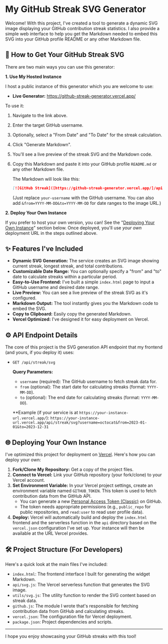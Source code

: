 # My GitHub Streak SVG Generator

Welcome! With this project, I've created a tool to generate a dynamic SVG image displaying your GitHub contribution streak statistics. I also provide a simple web interface to help you get the Markdown needed to embed this SVG into your GitHub profile README or any other Markdown file.

## 🚀 How to Get Your GitHub Streak SVG

There are two main ways you can use this generator:

**1. Use My Hosted Instance**

I host a public instance of this generator which you are welcome to use:

*   **Live Generator:** https://github-streak-generator.vercel.app/

To use it:
1.  Navigate to the link above.
2.  Enter the target GitHub username.
3.  Optionally, select a "From Date" and "To Date" for the streak calculation.
4.  Click "Generate Markdown".
5.  You'll see a live preview of the streak SVG and the Markdown code.
6.  Copy this Markdown and paste it into your GitHub profile `README.md` or any other Markdown file.

    The Markdown will look like this:
    ```markdown
    [![GitHub Streak]([https://github-streak-generator.vercel.app/]/api/streak/svg?username=your-username)(https://github.com/username)]
    ```
    (Just replace `your-username` with the GitHub username. You can also add `&from=YYYY-MM-DD&to=YYYY-MM-DD` for date ranges to the image URL.)

**2. Deploy Your Own Instance**

If you prefer to host your own version, you can! See the "[Deploying Your Own Instance](#deploying-your-own-instance)" section below. Once deployed, you'll use *your own* deployment URL in the steps outlined above.

## ✨ Features I've Included

*   **Dynamic SVG Generation:** The service creates an SVG image showing current streak, longest streak, and total contributions.
*   **Customizable Date Range:** You can optionally specify a "from" and "to" date to calculate streaks within a particular period.
*   **Easy-to-Use Frontend:** I've built a simple `index.html` page to input a GitHub username and desired date range.
*   **Live Preview:** You can see a live preview of the streak SVG as it's configured.
*   **Markdown Output:** The tool instantly gives you the Markdown code to embed the SVG.
*   **Copy to Clipboard:** Easily copy the generated Markdown.
*   **Vercel Optimized:** I've designed it for easy deployment on Vercel.

## ⚙️ API Endpoint Details

The core of this project is the SVG generation API endpoint that my frontend (and yours, if you deploy it) uses:

*   `GET /api/streak/svg`

    **Query Parameters:**

    *   `username` (required): The GitHub username to fetch streak data for.
    *   `from` (optional): The start date for calculating streaks (format: `YYYY-MM-DD`).
    *   `to` (optional): The end date for calculating streaks (format: `YYYY-MM-DD`).

    **Example (if your service is at `https://your-instance-url.vercel.app/`):
    `https://your-instance-url.vercel.app/api/streak/svg?username=octocat&from=2023-01-01&to=2023-12-31`

## <a name="deploying-your-own-instance"></a>🌐 Deploying Your Own Instance

I've optimized this project for deployment on [Vercel](https://vercel.com/). Here's how you can deploy your own:

1.  **Fork/Clone My Repository:** Get a copy of the project files.
2.  **Connect to Vercel:** Link your GitHub repository (your fork/clone) to your Vercel account.
3.  **Set Environment Variable:** In your Vercel project settings, create an environment variable named `GITHUB_TOKEN`. This token is used to fetch contribution data from the GitHub API.
    *   You can generate a new [Personal Access Token (Classic)](https://github.com/settings/tokens/new) on GitHub.
    *   The token needs appropriate permissions (e.g., `public_repo` for public repositories, and `read:user` to read user profile data).
4.  **Deploy:** Vercel will automatically build and deploy the `index.html` frontend and the serverless function in the `api` directory based on the `vercel.json` configuration I've set up. Your instance will then be available at the URL Vercel provides.

## 🛠️ Project Structure (For Developers)

Here's a quick look at the main files I've included:

*   `index.html`: The frontend interface I built for generating the widget Markdown.
*   `api/svg.js`: The Vercel serverless function that generates the SVG image.
*   `utils/svg.js`: The utility function to render the SVG content based on streak data.
*   `github.js`: The module I wrote that's responsible for fetching contribution data from GitHub and calculating streaks.
*   `vercel.json`: The configuration file for Vercel deployment.
*   `package.json`: Project dependencies and scripts.

---

I hope you enjoy showcasing your GitHub streaks with this tool!

